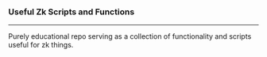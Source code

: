 ### Useful Zk Scripts and Functions
----

Purely educational repo serving as a collection of functionality and scripts useful for zk things.